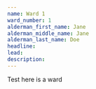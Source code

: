 ```yaml
---
name: Ward 1
ward_number: 1
alderman_first_name: Jane
alderman_middle_name: Jane
alderman_last_name: Doe
headline:
lead:
description:
---
```


Test here is a ward